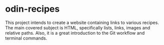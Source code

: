 # odin-recipes
This project intends to create a website containing links to various recipes.
The main covered subject is HTML, specifically lists, links, images and relative paths. Also, it is a great introduction to the Git workflow and terminal commands.
